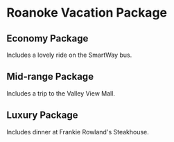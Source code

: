 # Roanoke Vacation Package

## Economy Package
Includes a lovely ride on the SmartWay bus.

## Mid-range Package
Includes a trip to the Valley View Mall.

## Luxury Package
Includes dinner at Frankie Rowland's Steakhouse.
